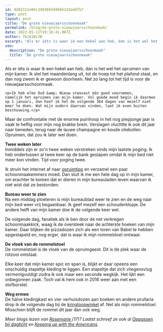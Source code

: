 ```yaml
---
id: 4d82311e04c24836b59d6661d3add7b7
type: post
layout: post
title: "De grote nieuwjaarsschoonmaak"
permalink: /blog/de-grote-nieuwjaarsschoonmaak/
date: 2022-05-11T19:16:41.067Z
author: 7biA1WiYB
excerpt: "Als er iéts is waar ik een hekel aan heb, dan is het wel het opruimen van mijn kamer. Ik stel het maandenlang uit, tot de troep tot het plafond staat, en dan nog zwem ik er gewoon doorheen. Net zo lang tot het tijd is voor de nieuwjaarsschoonmaak.  "
seo:
  description: "De grote nieuwjaarsschoonmaak"
  title: "De grote nieuwjaarsschoonmaak"
---
```

Als er iéts is waar ik een hekel aan heb, dan is het wel het opruimen van mijn kamer. Ik stel het maandenlang uit, tot de troep tot het plafond staat, en dan nog zwem ik er gewoon doorheen. Net zo lang tot het tijd is voor de nieuwjaarsschoonmaak.  

    <p>Ik heb elke Oud &amp; Nieuw steevast één goed voornemen, namelijk het opruimen van mijn kamer. Vol goede moed begin ik daarmee op 1 januari, dan hoef ik het de volgende 364 dagen van mezelf niet meer te doen. Wat mijn ouders daarvan vinden, laat ik even buiten beschouwing.</p>
<p>Maar de confrontatie met de enorme puinhoop in het nog piepjonge jaar is vaak te heftig voor mijn nog brakke brein. Verslagen vluchtte ik ook dit jaar naar beneden, terug naar de lauwe champagne en koude oliebollen. Opruimen, dat zou ik later wel doen.</p>
<p><strong>Twee weken later</strong><br>Inmiddels zijn er zo'n twee weken verstreken sinds mijn laatste poging. Ik heb ondertussen al twee keer op de bank geslapen omdat ik mijn bed niet meer kon vinden. Tijd voor poging twee.</p>
<p>Ik struin het internet af naar <a href="https://7dagen.netlify.app/blog/7-tips-om-je-kamer-op-te-ruimen">opruimtips</a> en verzamel een paar schoonmaakemmers moed. Dan sluit ik me een hele dag op in mijn kamer, om erachter te komen dat er dieren in mijn bureauladen leven waarvan ik niet wist dat ze bestonden.</p>
<p><strong>Bureau weer te zien</strong><br>Na een middag ploeteren is mijn bureaublad weer te zien en de weg naar mijn bed weer vrij begaanbaar. Ik geef mezelf een schouderklopje. De andere helft van mijn kamer doe ik de volgende keer wel. </p>
<p>De volgende dag, fanatiek als ik ben door de net verkregen schoonmaakkick, waag ik de oversteek naar de achterste hoeken van mijn kamer. Daar blijken de pizzadozen zich als een toren van Babel te hebben opgestapeld en, nog erger, dat is waar ik mijn rommelstoel ontwaar.</p>
<p><strong>De vloek van de rommelstoel</strong><br>De rommelstoel is de vloek van de opruimgeest. Dit is de plek waar de rotzooi ontstaat.</p>
<p>Elke keer dat mijn kamer spic en span is, blijkt er daar opeens een onschuldig stapeltje kleding te liggen. Een stapeltje dat zich vliegensvlug vermenigvuldigt zodra ik ook maar een seconde wegkijk. Het lijkt een onbegonnen zaak. Toch val ik hem ook in 2016 weer aan met een stofborstel.</p>
<p><strong>Weg ermee</strong><br>De halve kledingkast en vier verhuisdozen aan boeken en andere prullaria drop ik de volgende dag bij de <a href="https://7dagen.netlify.app/blog/paradijs-tweedehands">kringloopwinkel</a> af. Net als mijn rommelstoel. Misschien blijft de rommel dit jaar dan ook weg. </p>
<p><em>Meer blogs lezen van <a href="https://7dagen.netlify.app/users/rosemarie-van-der-tol">Rosemarie </a>(17)? Laatst schreef ze ook al <a href="https://7dagen.netlify.app/blog/oppassen-bij-daglicht">Oppassen bij daglicht</a> en <a href="https://7dagen.netlify.app/blog/keeping-americans">Keeping up with the Americans</a>.</em></p>  
